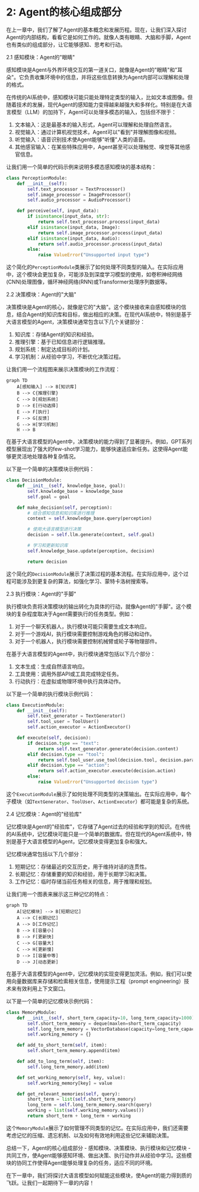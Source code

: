 # 2: Agent的核心组成部分

在上一章中，我们了解了Agent的基本概念和发展历程。现在，让我们深入探讨Agent的内部结构，看看它是如何工作的。就像人类有眼睛、大脑和手脚，Agent也有类似的组成部分，让它能够感知、思考和行动。

2.1 感知模块：Agent的"眼睛"

感知模块是Agent与外界环境交互的第一道关口，就像是Agent的"眼睛"和"耳朵"。它负责收集环境中的信息，并将这些信息转换为Agent内部可以理解和处理的格式。

在传统的AI系统中，感知模块可能只能处理特定类型的输入，比如文本或图像。但随着技术的发展，现代Agent的感知能力变得越来越强大和多样化。特别是在大语言模型（LLM）的加持下，Agent可以处理多模态的输入，包括但不限于：

1. 文本输入：这是最基本的输入形式，Agent可以理解和处理自然语言。
2. 视觉输入：通过计算机视觉技术，Agent可以"看到"并理解图像和视频。
3. 听觉输入：语音识别技术使Agent能够"听懂"人类的语音。
4. 其他感官输入：在某些特殊应用中，Agent甚至可以处理触觉、嗅觉等其他感官信息。

让我们用一个简单的代码示例来说明多模态感知模块的基本结构：

```python
class PerceptionModule:
    def __init__(self):
        self.text_processor = TextProcessor()
        self.image_processor = ImageProcessor()
        self.audio_processor = AudioProcessor()

    def perceive(self, input_data):
        if isinstance(input_data, str):
            return self.text_processor.process(input_data)
        elif isinstance(input_data, Image):
            return self.image_processor.process(input_data)
        elif isinstance(input_data, Audio):
            return self.audio_processor.process(input_data)
        else:
            raise ValueError("Unsupported input type")

```

这个简化的`PerceptionModule`类展示了如何处理不同类型的输入。在实际应用中，这个模块会更加复杂，可能涉及到深度学习模型的使用，如卷积神经网络(CNN)处理图像，循环神经网络(RNN)或Transformer处理序列数据等。

2.2 决策模块：Agent的"大脑"

决策模块是Agent的核心，就像是它的"大脑"。这个模块接收来自感知模块的信息，结合Agent的知识库和目标，做出相应的决策。在现代AI系统中，特别是基于大语言模型的Agent，决策模块通常包含以下几个关键部分：

1. 知识库：存储Agent的知识和经验。
2. 推理引擎：基于已知信息进行逻辑推理。
3. 规划系统：制定达成目标的计划。
4. 学习机制：从经验中学习，不断优化决策过程。

让我们用一个流程图来展示决策模块的工作流程：

```mermaid
graph TD
    A[感知输入] --> B[知识库]
    B --> C{推理引擎}
    C --> D[规划系统]
    D --> E[行动选择]
    E --> F[执行]
    F --> G[反馈]
    G --> H[学习机制]
    H --> B

```

在基于大语言模型的Agent中，决策模块的能力得到了显著提升。例如，GPT系列模型展现出了强大的few-shot学习能力，能够快速适应新任务。这使得Agent能够更灵活地处理各种复杂情况。

以下是一个简单的决策模块示例代码：

```python
class DecisionModule:
    def __init__(self, knowledge_base, goal):
        self.knowledge_base = knowledge_base
        self.goal = goal

    def make_decision(self, perception):
        # 结合感知信息和知识库进行推理
        context = self.knowledge_base.query(perception)

        # 使用大语言模型进行决策
        decision = self.llm.generate(context, self.goal)

        # 学习和更新知识库
        self.knowledge_base.update(perception, decision)

        return decision

```

这个简化的`DecisionModule`展示了决策过程的基本流程。在实际应用中，这个过程可能涉及到更复杂的算法，如强化学习、蒙特卡洛树搜索等。

2.3 执行模块：Agent的"手脚"

执行模块负责将决策模块的输出转化为具体的行动，就像Agent的"手脚"。这个模块的复杂程度取决于Agent需要执行的任务类型。例如：

1. 对于一个聊天机器人，执行模块可能只需要生成文本响应。
2. 对于一个游戏AI，执行模块需要控制游戏角色的移动和动作。
3. 对于一个机器人，执行模块需要控制机械臂或轮子等物理部件。

在基于大语言模型的Agent中，执行模块通常包括以下几个部分：

1. 文本生成：生成自然语言响应。
2. 工具使用：调用外部API或工具完成特定任务。
3. 行动执行：在虚拟或物理环境中执行具体动作。

以下是一个简单的执行模块示例代码：

```python
class ExecutionModule:
    def __init__(self):
        self.text_generator = TextGenerator()
        self.tool_user = ToolUser()
        self.action_executor = ActionExecutor()

    def execute(self, decision):
        if decision.type == "text":
            return self.text_generator.generate(decision.content)
        elif decision.type == "tool":
            return self.tool_user.use_tool(decision.tool, decision.params)
        elif decision.type == "action":
            return self.action_executor.execute(decision.action)
        else:
            raise ValueError("Unsupported decision type")

```

这个`ExecutionModule`展示了如何处理不同类型的决策输出。在实际应用中，每个子模块（如`TextGenerator`、`ToolUser`、`ActionExecutor`）都可能是复杂的系统。

2.4 记忆模块：Agent的"经验库"

记忆模块是Agent的"经验库"，它存储了Agent过去的经验和学到的知识。在传统的AI系统中，记忆模块可能只是一个简单的数据库。但在现代的Agent系统中，特别是基于大语言模型的Agent，记忆模块变得更加复杂和强大。

记忆模块通常包括以下几个部分：

1. 短期记忆：存储最近的交互历史，用于维持对话的连贯性。
2. 长期记忆：存储重要的知识和经验，用于长期学习和决策。
3. 工作记忆：临时存储当前任务相关的信息，用于推理和规划。

让我们用一个图表来展示这三种记忆的特点：

```mermaid
graph TD
    A[记忆模块] --> B[短期记忆]
    A --> C[长期记忆]
    A --> D[工作记忆]
    B --> E[容量小]
    B --> F[更新快]
    C --> G[容量大]
    C --> H[更新慢]
    D --> I[容量中等]
    D --> J[动态更新]

```

在基于大语言模型的Agent中，记忆模块的实现变得更加灵活。例如，我们可以使用向量数据库来存储和检索相关信息，使用提示工程（prompt engineering）技术来有效利用上下文窗口。

以下是一个简单的记忆模块示例代码：

```python
class MemoryModule:
    def __init__(self, short_term_capacity=10, long_term_capacity=1000):
        self.short_term_memory = deque(maxlen=short_term_capacity)
        self.long_term_memory = VectorDatabase(capacity=long_term_capacity)
        self.working_memory = {}

    def add_to_short_term(self, item):
        self.short_term_memory.append(item)

    def add_to_long_term(self, item):
        self.long_term_memory.add(item)

    def set_working_memory(self, key, value):
        self.working_memory[key] = value

    def get_relevant_memories(self, query):
        short_term = list(self.short_term_memory)
        long_term = self.long_term_memory.search(query)
        working = list(self.working_memory.values())
        return short_term + long_term + working

```

这个`MemoryModule`展示了如何管理不同类型的记忆。在实际应用中，我们还需要考虑记忆的压缩、遗忘机制、以及如何有效地利用这些记忆来辅助决策。

总结一下，Agent的核心组成部分 - 感知模块、决策模块、执行模块和记忆模块 - 共同工作，使Agent能够感知环境、做出决策、执行动作并从经验中学习。这些模块的协同工作使得Agent能够处理复杂的任务，适应不同的环境。

在下一章中，我们将探讨大语言模型如何赋能这些模块，使Agent的能力得到质的飞跃。让我们一起期待下一章的内容！